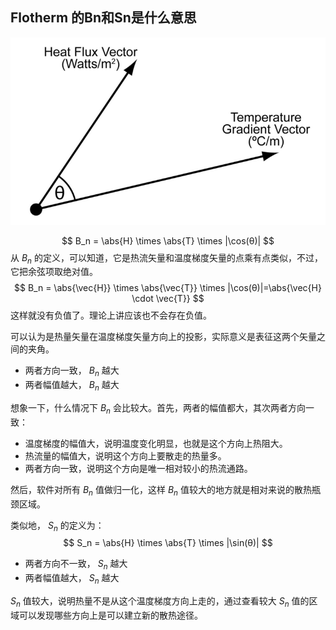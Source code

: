 ##  Flotherm 的Bn和Sn是什么意思 

![1526521568345](assets/1526521568345.png)

$$
B_n = \abs{H} \times \abs{T} \times |\cos(θ)|
$$
从 $B_n$ 的定义，可以知道，它是热流矢量和温度梯度矢量的点乘有点类似，不过，它把余弦项取绝对值。
$$
B_n = \abs{\vec{H}} \times \abs{\vec{T}} \times |\cos(θ)|=\abs{\vec{H} \cdot \vec{T}}
$$
这样就没有负值了。理论上讲应该也不会存在负值。

可以认为是热量矢量在温度梯度矢量方向上的投影，实际意义是表征这两个矢量之间的夹角。

- 两者方向一致， $B_n$ 越大
- 两者幅值越大， $B_n$ 越大

想象一下，什么情况下 $B_n$ 会比较大。首先，两者的幅值都大，其次两者方向一致：

- 温度梯度的幅值大，说明温度变化明显，也就是这个方向上热阻大。
- 热流量的幅值大，说明这个方向上要散走的热量多。
- 两者方向一致，说明这个方向是唯一相对较小的热流通路。

然后，软件对所有 $B_n$ 值做归一化，这样 $B_n$ 值较大的地方就是相对来说的散热瓶颈区域。

类似地， $S_n$ 的定义为：
$$
S_n = \abs{H} \times \abs{T} \times |\sin(θ)|
$$

- 两者方向不一致， $S_n$ 越大
- 两者幅值越大， $S_n$ 越大

 $S_n$ 值较大，说明热量不是从这个温度梯度方向上走的，通过查看较大 $S_n$ 值的区域可以发现哪些方向上是可以建立新的散热途径。

